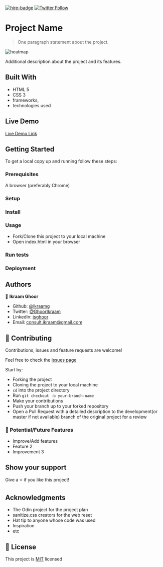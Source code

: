 [![hire-badge](https://img.shields.io/badge/Consult%20/%20Hire%20Ikraam-Click%20to%20Contact-brightgreen)](mailto:consult.ikraam@gmail.com) [![Twitter Follow](https://img.shields.io/twitter/follow/GhoorIkraam?label=Follow%20Ikraam%20on%20Twitter&style=social)](https://twitter.com/GhoorIkraam)

# Project Name

> One paragraph statement about the project.

![heatmap](https://user-images.githubusercontent.com/60448833/75962994-c981e680-5ed5-11ea-8d1c-1e3304cfe064.gif)

Additional description about the project and its features.

## Built With

- HTML 5
- CSS 3
- frameworks,
- technologies used

## Live Demo

[Live Demo Link](https://ikraamg.github.io/<REPO_NAME>)

## Getting Started

To get a local copy up and running follow these steps:

### Prerequisites

A browser (preferably Chrome)

### Setup

### Install

### Usage

- Fork/Clone this project to your local machine
- Open index.html in your browser

### Run tests

### Deployment

## Authors

👤 **Ikraam Ghoor**

- Github: [@ikraamg](https://github.com/ikraamg)
- Twitter: [@GhoorIkraam](https://twitter.com/GhoorIkraam)
- LinkedIn: [isghoor](https://linkedin.com/isghoor)
- Email: [consult.ikraam@gmail.com](mailto:consult.ikraam@gmail.com)

## 🤝 Contributing

Contributions, issues and feature requests are welcome!

Feel free to check the [issues page](https://github.com/ikraamg/<REPO_NAME>/issues)

Start by:

- Forking the project
- Cloning the project to your local machine
- `cd` into the project directory
- Run `git checkout -b your-branch-name`
- Make your contributions
- Push your branch up to your forked repository
- Open a Pull Request with a detailed description to the development(or master if not available) branch of the original project for a review

### 🚀 Potential/Future Features

- Improve/Add features
- Feature 2
- Improvement 3

## Show your support

Give a ⭐️ if you like this project!

## Acknowledgments

- The Odin project for the project plan
- sanitize.css creators for the web reset
- Hat tip to anyone whose code was used
- Inspiration
- etc

## 📝 License

This project is [MIT](LICENSE.md) licensed
